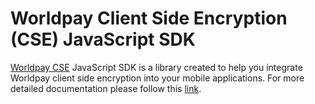 # Worldpay Client Side Encryption (CSE) JavaScript SDK

[Worldpay CSE](https://developer.worldpay.com/docs/wpg/clientsideencryption) JavaScript SDK is a library created to help you integrate Worldpay client side encryption into your mobile applications. For more detailed documentation please follow this [link](https://developer.worldpay.com/docs/wpg/clientsideencryption/javascript-integration).
